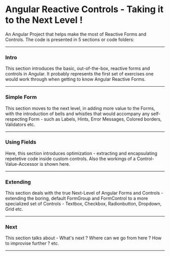 # Angular Reactive Controls - Taking it to the Next Level !

An Angular Project that helps make the most of Reactive Forms and Controls.
The code is presented in 5 sections or code folders:

---
### Intro

This section introduces the basic, out-of-the-box, reactive forms and controls in Angular. It probably represents the first set of exercises one would work through when getting to know Angular Reactive Forms.

---
### Simple Form
This section moves to the next level, in adding more value to the Forms, with the introduction of bells and whistles that would accompany any self-respecting Form - such as Labels, Hints, Error Messages, Colored borders, Validators etc.

---
### Using Fields
Here, this section introduces optimization - extracting and encapsulating repetetive code inside custom controls. Also the workings of a Control-Value-Accessor is shown here.

---
### Extending
This section deals with the true Next-Level of Angular Forms and Controls - extending the boring, default FormGroup and FormControl to a more specialized set of Controls - Textbox, Checkbox, Radionbutton, Dropdown, Grid etc.

---
### Next
This section talks about - What's next ? Where can we go from here ? How to improvise further ? etc.

---
